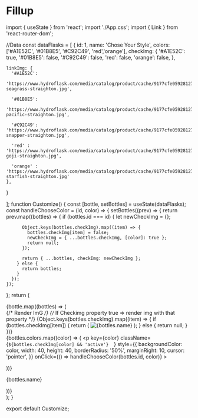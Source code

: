 # Fillup
import { useState } from 'react';
import './App.css';
import { Link } from 'react-router-dom';

//Data
const dataFlasks = [
  {
    id: 1,
    name: 'Chose Your Style',
    colors: ['#A1E52C', '#01B8E5', '#C92C49', 'red','orange'],
    checkImg: {
      '#A1E52C': true,
      '#01B8E5': false,
      '#C92C49': false,
      'red': false,
      'orange': false,
    },

    linkImg: {
      '#A1E52C':
        'https://www.hydroflask.com/media/catalog/product/cache/9177cfe059281270017bc29637323e6d/s/2/s24sx321-seagrass-straighton.jpg',

      '#01B8E5':
        'https://www.hydroflask.com/media/catalog/product/cache/9177cfe059281270017bc29637323e6d/s/2/s24sx415-pacific-straighton.jpg',

      '#C92C49': 'https://www.hydroflask.com/media/catalog/product/cache/9177cfe059281270017bc29637323e6d/s/2/s24sx604-snapper-straighton.jpg',

      'red' : 'https://www.hydroflask.com/media/catalog/product/cache/9177cfe059281270017bc29637323e6d/s/2/s24sx612-goji-straighton.jpg',

      'orange' : 'https://www.hydroflask.com/media/catalog/product/cache/9177cfe059281270017bc29637323e6d/s/2/s24sx827-starfish-straighton.jpg'
    },
  }
  
];
function Customize() {
  const [bottle, setBottles] = useState(dataFlasks);
  const handleChooseColor = (id, color) => {
    setBottles((prev) => {
      return prev.map((bottles) => {
        if (bottles.id === id) {
          let newCheckImg = {};

          Object.keys(bottles.checkImg).map((item) => {
            bottles.checkImg[item] = false;
            newCheckImg = { ...bottles.checkImg, [color]: true };
            return null;
          });

          return { ...bottles, checkImg: newCheckImg };
        } else {
          return bottles;
        }
      });
    });
  };
  return (
    <div className="App">
      <div className="fade" />
      <div className="content">
        <div className="d-flex">
          {bottle.map((bottles) => (
            <div key={bottles.id} className="cart">
              {/* Render ImG  */}
              {/* If Checkimg property true => render img with that property
               */}
              {Object.keys(bottles.checkImg).map((item) => {
                if (bottles.checkImg[item]) {
                  return (
                    <img
                      key={item}
                      src={bottles.linkImg[item]}
                      alt={bottles.name}
                      className="img"
                    />
                  );
                } else {
                  return null;
                }
              })}
              <div className="colors d-flex">
                {bottles.colors.map((color) => (
                  <p
                    key={color}
                    className={` ${bottles.checkImg[color] && 'active'}   `}
                    style={{
                      backgroundColor: color,
                      width: 40,
                      height: 40,
                      borderRadius: '50%',
                      marginRight: 10,
                      cursor: 'pointer',
                    }}
                    onClick={() => handleChooseColor(bottles.id, color)}
                  ></p>
                ))}
              </div>
              <p>{bottles.name}</p>
            </div>
          ))}
        </div>
      </div>
      </div>
  );
}

export default Customize;

